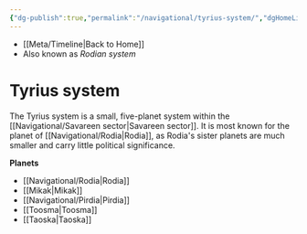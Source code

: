 ```yaml
---
{"dg-publish":true,"permalink":"/navigational/tyrius-system/","dgHomeLink":false}
---
```


- [[Meta/Timeline\|Back to Home]]
- Also known as *Rodian system*

# Tyrius system
The Tyrius system is a small, five-planet system within the [[Navigational/Savareen sector\|Savareen sector]]. It is most known for the planet of [[Navigational/Rodia\|Rodia]], as Rodia's sister planets are much smaller and carry little political significance.

**Planets**
- [[Navigational/Rodia\|Rodia]]
- [[Mikak\|Mikak]]
- [[Navigational/Pirdia\|Pirdia]]
- [[Toosma\|Toosma]]
- [[Taoska\|Taoska]]